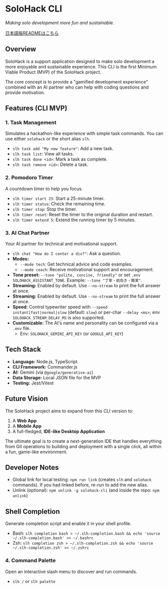# SoloHack CLI

*Making solo development more fun and sustainable.*

[日本語版READMEはこちら](./README.ja.md)

## Overview

SoloHack is a support application designed to make solo development a more enjoyable and sustainable experience. This CLI is the first Minimum Viable Product (MVP) of the SoloHack project.

The core concept is to provide a "gamified development experience" combined with an AI partner who can help with coding questions and provide motivation.

## Features (CLI MVP)

### 1. Task Management
Simulates a hackathon-like experience with simple task commands.
You can use either `solohack` or the short alias `slh`.
- `slh task add "My new feature"`: Add a new task.
- `slh task list`: View all tasks.
- `slh task done <id>`: Mark a task as complete.
- `slh task remove <id>`: Delete a task.

### 2. Pomodoro Timer
A countdown timer to help you focus.
- `slh timer start 25`: Start a 25-minute timer.
- `slh timer status`: Check the remaining time.
- `slh timer stop`: Stop the timer.
- `slh timer reset`: Reset the timer to the original duration and restart.
- `slh timer extend 5`: Extend the running timer by 5 minutes.

### 3. AI Chat Partner
Your AI partner for technical and motivational support.
- `slh chat "How do I center a div?"`: Ask a question.
- **Modes:**
  - `--mode tech`: Get technical advice and code examples.
  - `--mode coach`: Receive motivational support and encouragement.
 - **Tone preset:** `--tone "polite, concise, friendly"` or set `.env` `SOLOHACK_ASSISTANT_TONE`. Example: `--tone "丁寧・前向き・簡潔"`.
- **Streaming:** Enabled by default. Use `--no-stream` to print the full answer at once.
 - **Streaming:** Enabled by default. Use `--no-stream` to print the full answer at once.
 - **Speed:** Control typewriter speed with `--speed instant|fast|normal|slow` (default: `slow`) or per-char `--delay <ms>`; env `SOLOHACK_STREAM_DELAY_MS` is also supported.
- **Customizable:** The AI's name and personality can be configured via a `.env` file.
  - Env: `SOLOHACK_GEMINI_API_KEY` (or `GOOGLE_API_KEY`)

## Tech Stack

- **Language:** Node.js, TypeScript
- **CLI Framework:** Commander.js
- **AI:** Gemini (via `@google/generative-ai`)
- **Data Storage:** Local JSON file for the MVP
- **Testing:** Jest/Vitest

## Future Vision

The SoloHack project aims to expand from this CLI version to:
1.  A **Web App**
2.  A **Mobile App**
3.  A full-fledged, **IDE-like Desktop Application**

The ultimate goal is to create a next-generation IDE that handles everything from Git operations to building and deployment with a single click, all within a fun, game-like environment.

## Developer Notes

- Global link for local testing: `npm run link` (creates `slh` and `solohack` commands). If you had linked before, re-run to add the new alias.
- Unlink (optional): `npm unlink -g solohack-cli` (and inside the repo: `npm unlink`)
## Shell Completion

Generate completion script and enable it in your shell profile.

- Bash: `slh completion bash > ~/.slh-completion.bash && echo 'source ~/.slh-completion.bash' >> ~/.bashrc`
- Zsh:  `slh completion zsh > ~/.slh-completion.zsh && echo 'source ~/.slh-completion.zsh' >> ~/.zshrc`
### 4. Command Palette
Open an interactive slash menu to discover and run commands.
- `slh /` or `slh palette`
